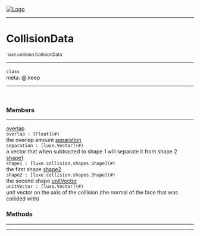 
[![Logo](../../../images/logo.png)](../../../api/index.html)

---



<h1>CollisionData</h1>
<small>`luxe.collision.CollisionData`</small>



---

`class`
<span class="meta">
<br/>meta: @:keep
</span>


---


&nbsp;
&nbsp;






<h3>Members</h3> <hr/><span class="member apipage">
                <a name="overlap"><a class="lift" href="#overlap">overlap</a></a><div class="clear"></div>
                <code class="signature apipage">overlap : [Float](#)</code><br/></span>
            <span class="small_desc_flat">the overlap amount</span><span class="member apipage">
                <a name="separation"><a class="lift" href="#separation">separation</a></a><div class="clear"></div>
                <code class="signature apipage">separation : [luxe.Vector](#)</code><br/></span>
            <span class="small_desc_flat">a vector that when subtracted to shape 1 will separate it from shape 2</span><span class="member apipage">
                <a name="shape1"><a class="lift" href="#shape1">shape1</a></a><div class="clear"></div>
                <code class="signature apipage">shape1 : [luxe.collision.shapes.Shape](#)</code><br/></span>
            <span class="small_desc_flat">the first shape</span><span class="member apipage">
                <a name="shape2"><a class="lift" href="#shape2">shape2</a></a><div class="clear"></div>
                <code class="signature apipage">shape2 : [luxe.collision.shapes.Shape](#)</code><br/></span>
            <span class="small_desc_flat">the second shape</span><span class="member apipage">
                <a name="unitVector"><a class="lift" href="#unitVector">unitVector</a></a><div class="clear"></div>
                <code class="signature apipage">unitVector : [luxe.Vector](#)</code><br/></span>
            <span class="small_desc_flat">unit vector on the axis of the collision (the normal of the face that was collided with)</span>





<h3>Methods</h3> <hr/>






---

&nbsp;
&nbsp;
&nbsp;
&nbsp;